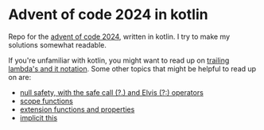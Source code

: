 # Advent of code 2024 in kotlin

Repo for the [advent of code 2024](https://adventofcode.com/2024), written in kotlin. I try to make my solutions somewhat readable.

If you're unfamiliar with kotlin, you might want to read up on [trailing lambda's and it notation](https://kotlinlang.org/docs/lambdas.html#passing-trailing-lambdas). Some other topics that might be helpful to read up on are:
* [null safety, with the safe call (?.) and Elvis (?:) operators](https://kotlinlang.org/docs/null-safety.html)
* [scope functions](https://kotlinlang.org/docs/scope-functions.html)
* [extension functions and properties](https://kotlinlang.org/docs/extensions.html)
* [implicit this](https://kotlinlang.org/docs/this-expressions.html#implicit-this)
